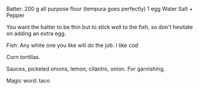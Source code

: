 Batter:
200 g all purpose flour (tempura goes perfectly)
1   egg 
Water
Salt + Pepper

You want the batter to be thin but to stick well to the fish, so don't hesitate on adding 
an extra egg.

Fish: Any white one you like will do the job. I like cod

Corn tortillas.

Sauces, pickeled onions, lemon, cilantro, onion. For garnishing.

Magic word: taco
